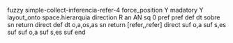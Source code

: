 fuzzy simple-collect-inferencia-refer-4
   force_position Y
   madatory Y
   layout_onto space.hierarquia
   direction R
   an AN
   sq 0
   pref 
   pref 
   def 
    dt sobre
    sn 
    return 
    direct 
   def 
    dt o,a,os,as
    sn 
    return [refer,,refer]
    direct 
   suf o,a
   suf s,es
   suf 
   suf o,a
   suf s,es
   suf 
end

